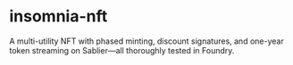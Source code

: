 # insomnia-nft
A multi-utility NFT with phased minting, discount signatures, and one-year token streaming on Sablier—all thoroughly tested in Foundry.

